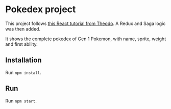 # Pokedex project

This project follows [this React tutorial from Theodo](https://github.com/theodo/formation-dev/blob/master/react/react.md/). A Redux and Saga logic was then added.


It shows the complete pokedex of Gen 1 Pokemon, with name, sprite, weight and first ability.
## Installation
Run `npm install`.

## Run
Run `npm start`.